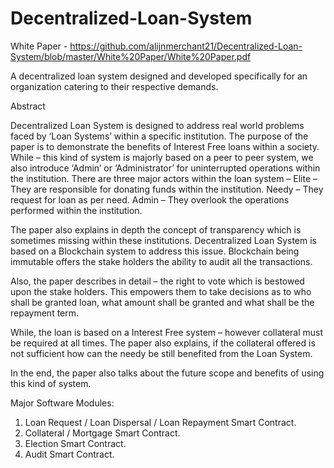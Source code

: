 # Decentralized-Loan-System

White Paper - https://github.com/alijnmerchant21/Decentralized-Loan-System/blob/master/White%20Paper/White%20Paper.pdf

A decentralized loan system designed and developed specifically for an organization catering to their respective demands. 

Abstract

Decentralized Loan System is designed to address real world problems faced by ‘Loan Systems’ within a specific institution. The purpose of the paper is to demonstrate the benefits of Interest Free loans within a society. While – this kind of system is majorly based on a peer to peer system, we also introduce ‘Admin’ or ‘Administrator’ for uninterrupted operations within the institution. There are three major actors within the loan system – 
Elite – They are responsible for donating funds within the institution.
Needy – They request for loan as per need.
Admin – They overlook the operations performed within the institution.

The paper also explains in depth the concept of transparency which is sometimes missing within these institutions. Decentralized Loan System is based on a Blockchain system to address this issue. Blockchain being immutable offers the stake holders the ability to audit all the transactions.

Also, the paper describes in detail – the right to vote which is bestowed upon the stake holders. This empowers them to take decisions as to who shall be granted loan, what amount shall be granted and what shall be the repayment term.

While, the loan is based on a Interest Free system – however collateral must be required at all times. The paper also explains, if the collateral offered is not sufficient how can the needy be still benefited from the Loan System.

In the end, the paper also talks about the future scope and benefits of using this kind of system. 


Major Software Modules:

1.	Loan Request / Loan Dispersal / Loan Repayment Smart Contract.
2.	Collateral / Mortgage Smart Contract.
3.	Election Smart Contract.
4.	Audit Smart Contract.
